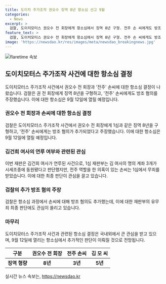 ```yaml
---
title: 도이치 주가조작 권오수 징역 8년 항소심 선고 9월
categories:
  - News
excerpt: >
  검찰, 도이치모터스 권오수 전 회장에게 항소심에서 징역 8년 구형. 전주 손 씨에게도 방조혐의 주장. 항소심 9월 12일 열릴 예정. 권 전 회장은 주가를 조작한 혐의로 1심에서 징역 2년, 집행유예 3년 받았으나 검찰은 장기간 걸쳐 시세조정 주도 주장. 김건희 여사와의 연루로 관심을 받고 있으며, 손 씨의 무죄를 근거로 김 여사의 결백을 주장한 대통령실. 손 씨에 대한 방조 혐의 추가, 재판부의 유무죄 최종 판단 관심.
feature_text: >
  검찰, 도이치모터스 권오수 전 회장에게 항소심에서 징역 8년 구형. 전주 손 씨에게도 방조혐의 주장. 항소심 9월 12일 열릴 예정. 권 전 회장은 주가를 조작한 혐의로 1심에서 징역 2년, 집행유예 3년 받았으나 검찰은 장기간 걸쳐 시세조정 주도 주장. 김건희 여사와의 연루로 관심을 받고 있으며, 손 씨의 무죄를 근거로 김 여사의 결백을 주장한 대통령실. 손 씨에 대한 방조 혐의 추가, 재판부의 유무죄 최종 판단 관심.
image: 'https://newsdao.kr/res/images/meta/newsdao_breakingnews.jpg'
---
```


<p><img src="https://newsdao.kr/res/images/meta/newsdao_breakingnews.jpg" alt="flaretime 속보" /></p>

<h2 data-ke-size="size26">도이치모터스 주가조작 사건에 대한 항소심 결정</h2>

<p data-ke-size="size16">도이치모터스 주가조작 사건에서 권오수 전 회장과 '전주' 손씨에 대한 항소심 결정이 나왔습니다. 검찰은 권 전 회장에게 징역 8년을 구형하고, '전주' 손씨에게도 방조 혐의를 주장했습니다. 이에 대한 항소심은 9월 12일에 열릴 예정입니다.</p>

<h3>권오수 전 회장과 손씨에 대한 항소심 결정</h3>

<p data-ke-size="size16">검찰은 도이치모터스 주가조작 사건에서 권오수 전 회장에게 1심과 같은 징역 8년을 구형하고, '전주' 손씨에게는 방조 혐의가 추가되었다고 주장했습니다. 이에 대한 항소심은 9월 12일에 열릴 예정입니다.</p>

<h3>김건희 여사의 연루 여부와 관련된 관심</h3>

<p data-ke-size="size16">이번 재판은 김건희 여사가 연루된 사건으로, 1심 재판부는 김 여사의 명의 계좌 3개가 시세조종에 동원됐다고 판단했지만, 전주 역할을 한 의혹이 있는 손씨는 1심에서 무죄를 받았습니다. 이에 대한 최종 판단이 관심을 끌고 있습니다.</p>

<h3>검찰의 추가 방조 혐의 주장</h3>

<p data-ke-size="size16">검찰은 항소심 과정에서 손씨에 대해 방조 혐의도 추가했는데, 이에 대한 재판부의 유무죄 최종 판단에도 관심이 쏠리고 있습니다.</p>

<h3>마무리</h3>

<p data-ke-size="size16">도이치모터스 주가조작 사건과 관련된 항소심 결정은 국내외에서 큰 관심을 받고 있으며, 9월 12일에 열리는 항소심에서 추가적인 판단이 이뤄질 것으로 전망됩니다.</p>

<table>
    <thead>
        <tr>
            <th>구분</th>
            <th>권오수 전 회장</th>
            <th>전주 손씨</th>
            <th>김 모 씨</th>
        </tr>
    </thead>
    <tbody>
        <tr>
            <td style="text-align: center; height: 17px;"><b>징역 형량</b></td>
            <td style="text-align: center; height: 17px;"><b>8년</b></td>
            <td style="text-align: center; height: 17px;"><b>3년</b></td>
            <td style="text-align: center; height: 17px;"><b>5년</b></td>
        </tr>
    </tbody>
</table>
실시간 뉴스 속보는, <a href="https://newsdao.kr" rel="dofollow">https://newsdao.kr</a>


